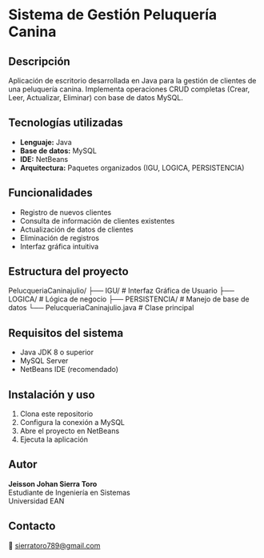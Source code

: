 # Sistema de Gestión Peluquería Canina

## Descripción
Aplicación de escritorio desarrollada en Java para la gestión de clientes de una peluquería canina. Implementa operaciones CRUD completas (Crear, Leer, Actualizar, Eliminar) con base de datos MySQL.

## Tecnologías utilizadas
- **Lenguaje:** Java
- **Base de datos:** MySQL
- **IDE:** NetBeans
- **Arquitectura:** Paquetes organizados (IGU, LOGICA, PERSISTENCIA)

## Funcionalidades
- Registro de nuevos clientes
- Consulta de información de clientes existentes
- Actualización de datos de clientes
- Eliminación de registros
- Interfaz gráfica intuitiva

## Estructura del proyecto

PelucqueriaCaninajulio/
├── IGU/                    # Interfaz Gráfica de Usuario
├── LOGICA/                 # Lógica de negocio
├── PERSISTENCIA/           # Manejo de base de datos
└── PelucqueriaCaninajulio.java  # Clase principal

## Requisitos del sistema
- Java JDK 8 o superior
- MySQL Server
- NetBeans IDE (recomendado)

## Instalación y uso
1. Clona este repositorio
2. Configura la conexión a MySQL
3. Abre el proyecto en NetBeans
4. Ejecuta la aplicación

## Autor
**Jeisson Johan Sierra Toro**  
Estudiante de Ingeniería en Sistemas  
Universidad EAN

## Contacto
📧 sierratoro789@gmail.com
